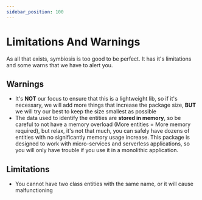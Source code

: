 ```yaml
---
sidebar_position: 100
---
```


# Limitations And Warnings

As all that exists, symbiosis is too good to be perfect. It has it's limitations and some warns that we have to alert you.

## Warnings

- It's **NOT** our focus to ensure that this is a lightweight lib, so if it's necessary, we will add more things that increase the package size, **BUT** we will try our best to keep the size smallest as possible
- The data used to identify the entities are **stored in memory**, so be careful to not have a memory overload (More entities = More memory required), but relax, it's not that much, you can safely have dozens of entities with no significantly memory usage increase. This package is designed to work with micro-services and serverless applications, so you will only have trouble if you use it in a monolithic application.

## Limitations

- You cannot have two class entities with the same name, or it will cause malfunctioning
